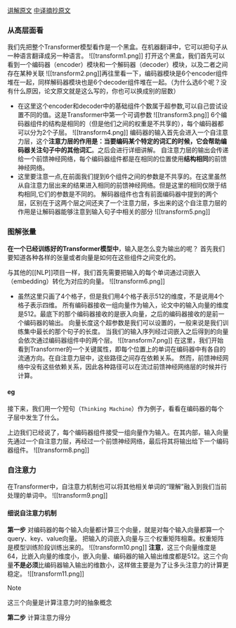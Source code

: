 [讲解原文](https://jalammar.github.io/illustrated-transformer/)
[中译摘抄原文](https://blog.csdn.net/qq_36667170/article/details/124359818)
### 从高层面看
我们先把整个Transformer模型看作是一个黑盒。在机器翻译中，它可以把句子从一种语言翻译成另一种语言。
![[transform1.png]]
打开这个黑盒，我们首先可以看到一个编码器（encoder）模块和一个解码器（decoder）模块，以及二者之间存在某种关联
![[transform2.png]]再往里看一下，编码器模块是6个encoder组件堆在一起，同样解码器模块也是6个decoder组件堆在一起。（为什么选6个呢？没有什么原因，论文原文就是这么写的，你也可以换成别的层数）
* 在这里这个encoder和decoder中的基础组件个数属于超参数,可以自己尝试设置不同的值。这是Transformer中第一个可调参数
![[transform3.png]]
6个编码器组件的结构是相同的（但是他们之间的权重是不共享的），每个编码器都可以分为2个子层。
![[transform4.png]]
编码器的输入首先会进入一个自注意力层，这个**注意力层的作用是：当要编码某个特定的词汇的时候，它会帮助编码器关注句子中的其他词汇**。之后会进行详细讲解。
自注意力层的输出会传递给一个前馈神经网络，每个编码器组件都是在相同的位置使用**结构相同**的前馈神经网络。
* 这里要注意一点,在前面我们提到6个组件之间的参数是不共享的。在这里虽然从自注意力层出来的结果进入相同的前馈神经网络。但是这里的相同仅限于结构相同,它们的参数是不同的。
解码器组件也含有前面编码器中提到的两个层，区别在于这两个层之间还夹了一个注意力层，多出来的这个自注意力层的作用是让解码器能够注意到输入句子中相关的部分
![[transform5.png]]
### 图解张量
**在一个已经训练好的Transformer模型中**，输入是怎么变为输出的呢？
首先我们要知道各种各样的张量或者向量是如何在这些组件之间变化的。

与其他的[[NLP]]项目一样，我们首先需要把输入的每个单词通过词嵌入（embedding）转化为对应的向量。
![[transform6.png]]
* 虽然这里只画了4个格子，但是我们用4个格子表示512的维度，不是说用4个格子表示四维。
所有编码器接收一组向量作为输入，论文中的输入向量的维度是512。最底下的那个编码器接收的是嵌入向量，之后的编码器接收的是前一个编码器的输出。
向量长度这个超参数是我们可以设置的，一般来说是我们训练集中最长的那个句子的长度。
当我们的输入序列经过词嵌入之后得到的向量会依次通过编码器组件中的两个层。
![[transform7.png]]
在这里，我们开始看到Transformer的一个关键属性，即每个位置上的单词在编码器中有各自的流通方向。在自注意力层中，这些路径之间存在依赖关系。 然而，前馈神经网络中没有这些依赖关系，因此各种路径可以在流过前馈神经网络层的时候并行计算。
#### eg
接下来，我们用一个短句（`Thinking Machine`）作为例子，看看在编码器的每个子层中发生了什么。

上边我们已经说了，每个编码器组件接受一组向量作为输入。在其内部，输入向量先通过一个自注意力层，再经过一个前馈神经网络，最后将其将输出给下一个编码器组件。
![[transform8.png]]
### 自注意力
在Transformer中，自注意力机制也可以将其他相关单词的“理解”融入到我们当前处理的单词中。
![[transform9.png]]
#### 细说自注意力机制
**第一步** 对编码器的每个输入向量都计算三个向量，就是对每个输入向量都算一个query、key、value向量。
把输入的词嵌入向量与三个权重矩阵相乘。权重矩阵是模型训练阶段训练出来的。
![[transform10.png]]
**注意**，这三个向量维度是64，比嵌入向量的维度小，嵌入向量、编码器的输入输出维度都是512。这三个向量**不是必须**比编码器输入输出的维数小，这样做主要是为了让多头注意力的计算更稳定。
![[transform11.png]]

> [!NOTE] 
>这三个向量是计算注意力时的抽象概念

**第二步** 计算注意力得分
